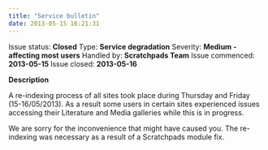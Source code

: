 ```yaml
---
title: "Service bulletin"
date: 2013-05-15 16:21:31
---
```


Issue status: <strong>Closed</strong>
Type: <strong>Service degradation</strong>
Severity: <strong>Medium - affecting most users</strong>
Handled by: <strong>Scratchpads Team</strong>
Issue commenced: <strong>2013-05-15 </strong>
Issue closed: <strong>2013-05-16 </strong>

<strong>Description</strong>

A re-indexing process of all sites took place during Thursday and Friday (15-16/05/2013). As a result some users in certain sites experienced issues accessing their Literature and Media galleries while this is in progress.

We are sorry for the inconvenience that might have caused you. The re-indexing was necessary as a result of a Scratchpads module fix.
